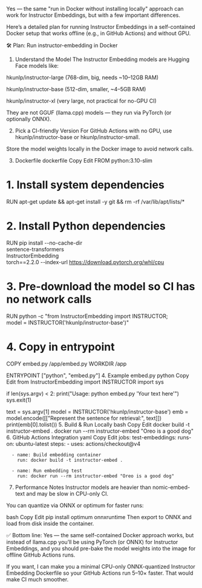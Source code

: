 Yes — the same "run in Docker without installing locally" approach can work for Instructor Embeddings, but with a few important differences.

Here’s a detailed plan for running Instructor Embeddings in a self-contained Docker setup that works offline (e.g., in GitHub Actions) and without GPU.

🛠 Plan: Run instructor-embedding in Docker
1. Understand the Model
The Instructor Embedding models are Hugging Face models like:

hkunlp/instructor-large (768-dim, big, needs ~10–12GB RAM)

hkunlp/instructor-base (512-dim, smaller, ~4–5GB RAM)

hkunlp/instructor-xl (very large, not practical for no-GPU CI)

They are not GGUF (llama.cpp) models — they run via PyTorch (or optionally ONNX).

2. Pick a CI-friendly Version
For GitHub Actions with no GPU, use hkunlp/instructor-base or hkunlp/instructor-small.

Store the model weights locally in the Docker image to avoid network calls.

3. Dockerfile
dockerfile
Copy
Edit
FROM python:3.10-slim

# 1. Install system dependencies
RUN apt-get update && apt-get install -y git && rm -rf /var/lib/apt/lists/*

# 2. Install Python dependencies
RUN pip install --no-cache-dir \
    sentence-transformers \
    InstructorEmbedding \
    torch==2.2.0 --index-url https://download.pytorch.org/whl/cpu

# 3. Pre-download the model so CI has no network calls
RUN python -c "from InstructorEmbedding import INSTRUCTOR; \
    model = INSTRUCTOR('hkunlp/instructor-base')"

# 4. Copy in entrypoint
COPY embed.py /app/embed.py
WORKDIR /app

ENTRYPOINT ["python", "embed.py"]
4. Example embed.py
python
Copy
Edit
from InstructorEmbedding import INSTRUCTOR
import sys

if len(sys.argv) < 2:
    print("Usage: python embed.py 'Your text here'")
    sys.exit(1)

text = sys.argv[1]
model = INSTRUCTOR('hkunlp/instructor-base')
emb = model.encode([["Represent the sentence for retrieval:", text]])
print(emb[0].tolist())
5. Build & Run Locally
bash
Copy
Edit
docker build -t instructor-embed .
docker run --rm instructor-embed "Oreo is a good dog"
6. GitHub Actions Integration
yaml
Copy
Edit
jobs:
  test-embeddings:
    runs-on: ubuntu-latest
    steps:
      - uses: actions/checkout@v4

      - name: Build embedding container
        run: docker build -t instructor-embed .

      - name: Run embedding test
        run: docker run --rm instructor-embed "Oreo is a good dog"
7. Performance Notes
Instructor models are heavier than nomic-embed-text and may be slow in CPU-only CI.

You can quantize via ONNX or optimum for faster runs:

bash
Copy
Edit
pip install optimum onnxruntime
Then export to ONNX and load from disk inside the container.

✅ Bottom line:
Yes — the same self-contained Docker approach works, but instead of llama.cpp you’ll be using PyTorch (or ONNX) for Instructor Embeddings, and you should pre-bake the model weights into the image for offline GitHub Actions runs.

If you want, I can make you a minimal CPU-only ONNX-quantized Instructor Embedding Dockerfile so your GitHub Actions run 5–10× faster. That would make CI much smoother.

